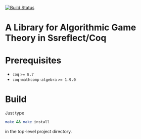 [![Build Status](https://travis-ci.com/gstew5/games.svg?branch=master)](https://travis-ci.com/gstew5/games)
# A Library for Algorithmic Game Theory in Ssreflect/Coq

# Prerequisites

* `coq` `>= 8.7`
* `coq-mathcomp-algebra` `>= 1.9.0`

# Build

Just type

```bash
make && make install
```

in the top-level project directory.
